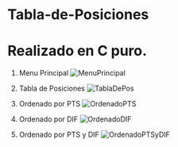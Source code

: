 # Tabla-de-Posiciones
# Realizado en C puro.

1) Menu Principal
![MenuPrincipal](https://user-images.githubusercontent.com/83089714/161467314-f88a8527-a5ab-47a3-8ba3-180706524e9d.PNG)


2) Tabla de Posiciones
![TablaDePos](https://user-images.githubusercontent.com/83089714/161467329-eee43bd5-9d8c-4477-8731-0e57df17651b.PNG)


3) Ordenado por PTS
![OrdenadoPTS](https://user-images.githubusercontent.com/83089714/161467344-2f984f30-1c1a-44d2-b79e-3f1cc5a198c6.PNG)


4) Ordenado por DIF
![OrdenadoDIF](https://user-images.githubusercontent.com/83089714/161467351-d5e32c3b-aa02-4bd4-bc20-993c0054cf0e.PNG)


5) Ordenado por PTS y DIF
![OrdenadoPTSyDIF](https://user-images.githubusercontent.com/83089714/161467377-a899e30a-64bf-425a-95ce-831fb8d152c4.PNG)
